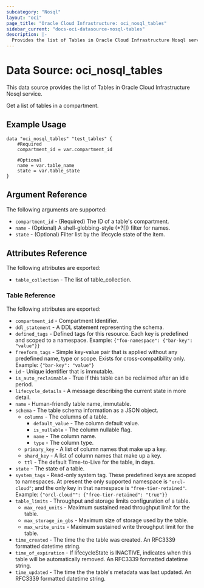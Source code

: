 ```yaml
---
subcategory: "Nosql"
layout: "oci"
page_title: "Oracle Cloud Infrastructure: oci_nosql_tables"
sidebar_current: "docs-oci-datasource-nosql-tables"
description: |-
  Provides the list of Tables in Oracle Cloud Infrastructure Nosql service
---
```


# Data Source: oci_nosql_tables
This data source provides the list of Tables in Oracle Cloud Infrastructure Nosql service.

Get a list of tables in a compartment.

## Example Usage

```hcl
data "oci_nosql_tables" "test_tables" {
	#Required
	compartment_id = var.compartment_id

	#Optional
	name = var.table_name
	state = var.table_state
}
```

## Argument Reference

The following arguments are supported:

* `compartment_id` - (Required) The ID of a table's compartment.
* `name` - (Optional) A shell-globbing-style (*?[]) filter for names.
* `state` - (Optional) Filter list by the lifecycle state of the item.


## Attributes Reference

The following attributes are exported:

* `table_collection` - The list of table_collection.

### Table Reference

The following attributes are exported:

* `compartment_id` - Compartment Identifier.
* `ddl_statement` - A DDL statement representing the schema.
* `defined_tags` - Defined tags for this resource. Each key is predefined and scoped to a namespace.  Example: `{"foo-namespace": {"bar-key": "value"}}` 
* `freeform_tags` - Simple key-value pair that is applied without any predefined name, type or scope. Exists for cross-compatibility only. Example: `{"bar-key": "value"}` 
* `id` - Unique identifier that is immutable.
* `is_auto_reclaimable` - True if this table can be reclaimed after an idle period.
* `lifecycle_details` - A message describing the current state in more detail. 
* `name` - Human-friendly table name, immutable.
* `schema` - The table schema information as a JSON object.
	* `columns` - The columns of a table.
		* `default_value` - The column default value.
		* `is_nullable` - The column nullable flag.
		* `name` - The column name.
		* `type` - The column type.
	* `primary_key` - A list of column names that make up a key.
	* `shard_key` - A list of column names that make up a key.
	* `ttl` - The default Time-to-Live for the table, in days.
* `state` - The state of a table.
* `system_tags` - Read-only system tag. These predefined keys are scoped to namespaces.  At present the only supported namespace is `"orcl-cloud"`; and the only key in that namespace is `"free-tier-retained"`. Example: `{"orcl-cloud"": {"free-tier-retained": "true"}}` 
* `table_limits` - Throughput and storage limits configuration of a table.
	* `max_read_units` - Maximum sustained read throughput limit for the table.
	* `max_storage_in_gbs` - Maximum size of storage used by the table.
	* `max_write_units` - Maximum sustained write throughput limit for the table.
* `time_created` - The time the the table was created. An RFC3339 formatted datetime string. 
* `time_of_expiration` - If lifecycleState is INACTIVE, indicates when this table will be automatically removed. An RFC3339 formatted datetime string. 
* `time_updated` - The time the the table's metadata was last updated. An RFC3339 formatted datetime string. 

